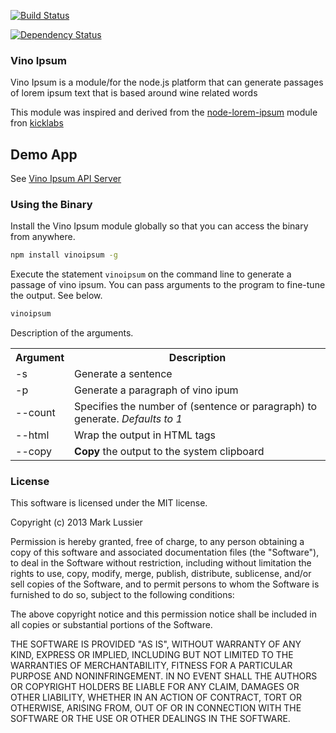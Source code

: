 [![Build Status](https://travis-ci.org/lushvino/vinoipsum.png?branch=master)](https://travis-ci.org/lushvino/vinoipsum)

[![Dependency Status](https://david-dm.org/intabulas/vinoipsum.png)]()

### Vino Ipsum

Vino Ipsum is a module/for the node.js platform that can generate passages of lorem ipsum text that is based around wine related words

This module was inspired and derived from the [node-lorem-ipsum](https://raw.github.com/knicklabs/node-lorem-ipsum) module fron [kicklabs](https://github.com/knicklabs)


## Demo App

See [Vino Ipsum API Server](http://ipsum.lushvino.com/about)

### Using the Binary

Install the Vino Ipsum module globally so that you can access the binary from anywhere.


```bash
npm install vinoipsum -g
```

Execute the statement `vinoipsum` on the command line to generate a passage of vino ipsum. You can pass arguments to the program to fine-tune the output. See below.

```bash
vinoipsum
```

Description of the arguments.

<table>
  <tr>
    <th>Argument</th>
    <th>Description</th>
  </tr>
  <tr>
    <td>-s</td>
    <td>Generate a sentence</td>
  </tr>
  <tr>
    <td>-p</td>
    <td>Generate a paragraph of vino ipum</td>
  </tr>
  <tr>
    <td>--count</td>
    <td>Specifies the number of (sentence or paragraph) to generate. <i>Defaults to 1</i></td>
  </tr>  
  
  <tr>
    <td>--html</td>
    <td>Wrap the output in HTML tags</td>
  </tr>  
  <tr>
    <td>--copy</td>
    <td><strong>Copy</strong> the output to the system clipboard</td>
  </tr>
</table>


### License

This software is licensed under the MIT license.

Copyright (c) 2013 Mark Lussier

Permission is hereby granted, free of charge, to any person obtaining a copy of this software and associated documentation files (the "Software"), to deal in the Software without restriction, including without limitation the rights to use, copy, modify, merge, publish, distribute, sublicense, and/or sell copies of the Software, and to permit persons to whom the Software is furnished to do so, subject to the following conditions:

The above copyright notice and this permission notice shall be included in all copies or substantial portions of the Software.

THE SOFTWARE IS PROVIDED "AS IS", WITHOUT WARRANTY OF ANY KIND, EXPRESS OR IMPLIED, INCLUDING BUT NOT LIMITED TO THE WARRANTIES OF MERCHANTABILITY, FITNESS FOR A PARTICULAR PURPOSE AND NONINFRINGEMENT. IN NO EVENT SHALL THE AUTHORS OR COPYRIGHT HOLDERS BE LIABLE FOR ANY CLAIM, DAMAGES OR OTHER LIABILITY, WHETHER IN AN ACTION OF CONTRACT, TORT OR OTHERWISE, ARISING FROM, OUT OF OR IN CONNECTION WITH THE SOFTWARE OR THE USE OR OTHER DEALINGS IN THE SOFTWARE.